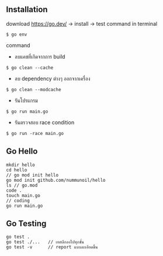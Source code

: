 ## Installation

download https://go.dev/ -> install -> test command in terminal

```
$ go env
```

command

- ลบแคชที่เกิดจากการ build

```
$ go clean --cache
```

- ลบ dependency ต่างๆ ออกจากเครื่อง

```
$ go clean --modcache
```

- รันโปรแกรม

```
$ go run main.go
```

- รันตรวจสอบ race condition

```
$ go run -race main.go
```

## Go Hello

```
mkdir hello
cd hello
// go mod init hello
go mod init github.com/nummunoil/hello
ls // go.mod
code .
touch main.go
// coding
go run main.go
```

## Go Testing

```
go test .
go test ./...   // เทสลึกลงไปทุกชั้น
go test -v      // report แบบละเอียดขึ้น
```
